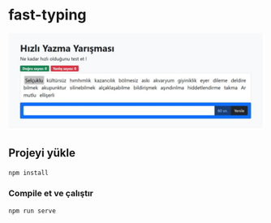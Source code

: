 # fast-typing
![Alt text](public/fast-typing.JPG "Örnek Ekran Görüntüsü")


## Projeyi yükle
```
npm install
```

### Compile et ve çalıştır
```
npm run serve
```
